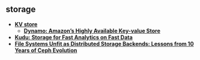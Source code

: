 ## storage

- **[KV store](kv/index.html)**
  - **[Dynamo: Amazon’s Highly Available Key-value Store][dynamo]**
- **[Kudu: Storage for Fast Analytics on Fast Data][kudu]**
- **[File Systems Unfit as Distributed Storage Backends: Lessons from 10 Years of Ceph Evolution][bluestore]**

[kudu]: kudu.md
[bluestore]: bluestore.md
[dynamo]: kv/dynamo.md
